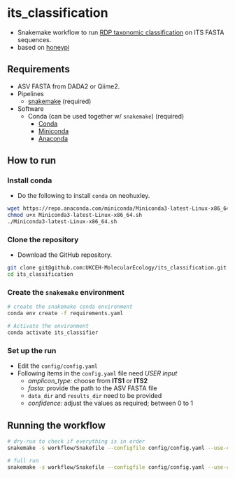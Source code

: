 # its_classification
- Snakemake workflow to run [RDP taxonomic classification](https://github.com/rdpstaff/classifier) on ITS FASTA sequences.
- based on [honeypi](https://github.com/hsgweon/honeypi/blob/master/bin/honeypi)

## Requirements
- ASV FASTA from DADA2 or Qiime2.
- Pipelines
  - [snakemake](https://snakemake.github.io/) (required)
- Software
  - Conda (can be used together w/ `snakemake`) (required)
    - [Conda](https://docs.conda.io/projects/conda/en/latest/index.html)
    - [Miniconda](https://docs.conda.io/en/latest/miniconda.html)
    - [Anaconda](https://anaconda.org/)

## How to run
### Install conda
- Do the following to install `conda` on neohuxley.
```bash
wget https://repo.anaconda.com/miniconda/Miniconda3-latest-Linux-x86_64.sh
chmod u+x Miniconda3-latest-Linux-x86_64.sh
./Miniconda3-latest-Linux-x86_64.sh
```

### Clone the repository
- Download the GitHub repository.
```bash
git clone git@github.com:UKCEH-MolecularEcology/its_classification.git
cd its_classification
```

### Create the `snakemake` environment
```bash
# create the snakemake conda environment
conda env create -f requirements.yaml

# Activate the environment
conda activate its_classifier
```

### Set up the run
- Edit the `config/config.yaml`
- Following items in the `config.yaml` file need *USER input*
  - *amplicon_type:* choose from **ITS1** or **ITS2**
  - *fasta:* provide the path to the ASV FASTA file
  - `data_dir` and `results_dir` need to be provided
  - *confidence:* adjust the values as required; between 0 to 1

## Running the workflow
```bash
# dry-run to check if everything is in order
snakemake -s workflow/Snakefile --configfile config/config.yaml --use-conda --cores 24 -rpn

# full run
snakemake -s workflow/Snakefile --configfile config/config.yaml --use-conda --cores 24 -rp
```
